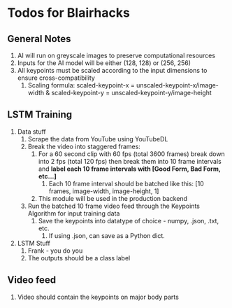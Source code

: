 # Todos for Blairhacks

## General Notes

1. AI will run on greyscale images to preserve computational resources
2. Inputs for the AI model will be either (128, 128) or (256, 256)
3. All keypoints must be scaled according to the input dimensions to ensure cross-compatibility
    1. Scaling formula: scaled-keypoint-x = unscaled-keypoint-x/image-width & scaled-keypoint-y = unscaled-keypoint-y/image-height

## LSTM Training

1. Data stuff
    1. Scrape the data from YouTube using YouTubeDL
    2. Break the video into staggered frames:
        1. For a 60 second clip with 60 fps (total 3600 frames) break down into 2 fps (total 120 fps) then break them into 10 frame intervals and **label each 10 frame intervals with [Good Form, Bad Form, etc...]**
            1. Each 10 frame interval should be batched like this: [10 frames, image-width, image-height, 1]
        2. This module will be used in the production backend
    3. Run the batched 10 frame video feed through the Keypoints Algorithm for input training data
        1. Save the keypoints into datatype of choice - numpy, .json, .txt, etc.
            1. If using .json, can save as a Python dict.
2. LSTM Stuff
    1. Frank - you do you
    2. The outputs should be a class label

## Video feed

1. Video should contain the keypoints on major body parts
